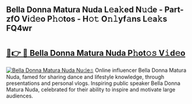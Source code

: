 ## Bella Donna Matura Nuda L𝚎a𝚔ed N𝚞𝚍e - Part-zfO Vi𝚍𝚎o P𝚑𝚘tos - H𝚘𝚝 O𝚗𝚕yf𝚊ns L𝚎a𝚔s FQ4wr

# <h2><a href="http://kfeb1sa.oniu.top/?m=Bella+Donna+Matura+Nuda">🔗👉 🔴 Bella Donna Matura Nuda P𝚑ot𝚘𝚜 V𝚒d𝚎o</a></h2>

[![Bella Donna Matura Nuda Nu𝚍e𝚜](https://i.imgur.com/0qMVB7G.gif)](http://kfeb1sa.oniu.top/?m=Bella+Donna+Matura+Nuda)
Online influencer Bella Donna Matura Nuda, famed for sharing dance and lifestyle knowledge, through presentations and personal vlogs. Inspiring public speaker Bella Donna Matura Nuda, celebrated for their ability to inspire and motivate large audiences.  
